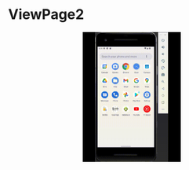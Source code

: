 # ViewPage2
 <div align="center">
 <tr>
    <td >
      <img src="https://github.com/123Sumeyra/ViewPage2/blob/main/ViewPage/ss/gif.gif" width="200" hspace="5"/>
    </td>
 </tr>
 </div>

